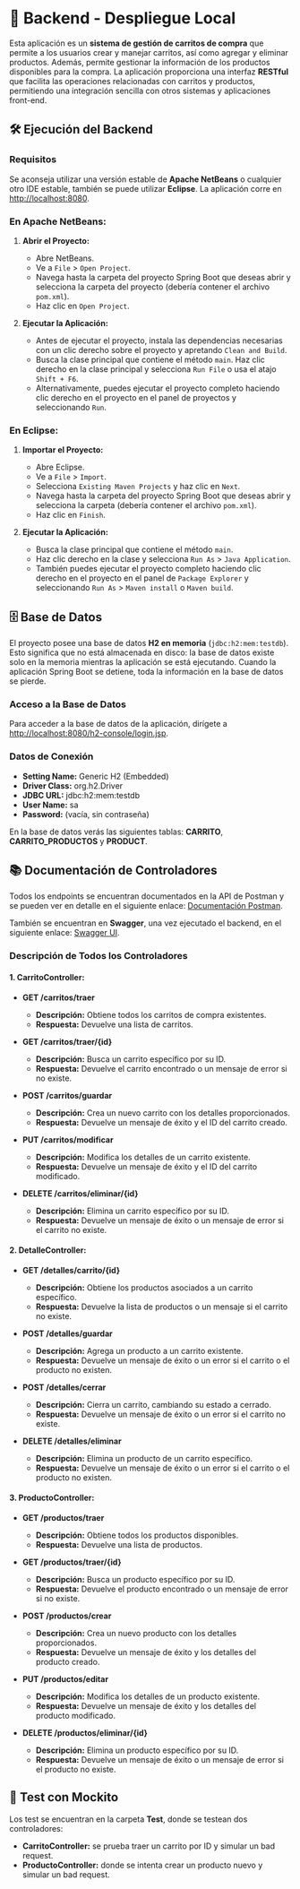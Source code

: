 # 🚀 Backend - Despliegue Local

Esta aplicación es un **sistema de gestión de carritos de compra** que permite a los usuarios crear y manejar carritos, así como agregar y eliminar productos. Además, permite gestionar la información de los productos disponibles para la compra. La aplicación proporciona una interfaz **RESTful** que facilita las operaciones relacionadas con carritos y productos, permitiendo una integración sencilla con otros sistemas y aplicaciones front-end.

## 🛠️ Ejecución del Backend

### Requisitos
Se aconseja utilizar una versión estable de **Apache NetBeans** o cualquier otro IDE estable, también se puede utilizar **Eclipse**. La aplicación corre en [http://localhost:8080](http://localhost:8080).

### En Apache NetBeans:
1. **Abrir el Proyecto:**
   - Abre NetBeans.
   - Ve a `File` > `Open Project`.
   - Navega hasta la carpeta del proyecto Spring Boot que deseas abrir y selecciona la carpeta del proyecto (debería contener el archivo `pom.xml`).
   - Haz clic en `Open Project`.

2. **Ejecutar la Aplicación:**
   - Antes de ejecutar el proyecto, instala las dependencias necesarias con un clic derecho sobre el proyecto y apretando `Clean and Build`.
   - Busca la clase principal que contiene el método `main`. Haz clic derecho en la clase principal y selecciona `Run File` o usa el atajo `Shift + F6`.
   - Alternativamente, puedes ejecutar el proyecto completo haciendo clic derecho en el proyecto en el panel de proyectos y seleccionando `Run`.

### En Eclipse:
1. **Importar el Proyecto:**
   - Abre Eclipse.
   - Ve a `File` > `Import`.
   - Selecciona `Existing Maven Projects` y haz clic en `Next`.
   - Navega hasta la carpeta del proyecto Spring Boot que deseas abrir y selecciona la carpeta (debería contener el archivo `pom.xml`).
   - Haz clic en `Finish`.

2. **Ejecutar la Aplicación:**
   - Busca la clase principal que contiene el método `main`.
   - Haz clic derecho en la clase y selecciona `Run As` > `Java Application`.
   - También puedes ejecutar el proyecto completo haciendo clic derecho en el proyecto en el panel de `Package Explorer` y seleccionando `Run As` > `Maven install` o `Maven build`.

## 🗄️ Base de Datos
El proyecto posee una base de datos **H2 en memoria** (`jdbc:h2:mem:testdb`). Esto significa que no está almacenada en disco: la base de datos existe solo en la memoria mientras la aplicación se está ejecutando. Cuando la aplicación Spring Boot se detiene, toda la información en la base de datos se pierde.

### Acceso a la Base de Datos
Para acceder a la base de datos de la aplicación, dirígete a [http://localhost:8080/h2-console/login.jsp](http://localhost:8080/h2-console/login.jsp).

### Datos de Conexión
- **Setting Name:** Generic H2 (Embedded)
- **Driver Class:** org.h2.Driver
- **JDBC URL:** jdbc:h2:mem:testdb
- **User Name:** sa
- **Password:** (vacía, sin contraseña)

En la base de datos verás las siguientes tablas: **CARRITO**, **CARRITO_PRODUCTOS** y **PRODUCT**.

## 📚 Documentación de Controladores
Todos los endpoints se encuentran documentados en la API de Postman y se pueden ver en detalle en el siguiente enlace: [Documentación Postman](https://documenter.getpostman.com/view/33675389/2sAXqv3f23).

También se encuentran en **Swagger**, una vez ejecutado el backend, en el siguiente enlace: [Swagger UI](http://localhost:8080/swagger-ui/index.html#/).

### Descripción de Todos los Controladores

#### 1. CarritoController:
- **GET /carritos/traer**
  - **Descripción:** Obtiene todos los carritos de compra existentes.
  - **Respuesta:** Devuelve una lista de carritos.

- **GET /carritos/traer/{id}**
  - **Descripción:** Busca un carrito específico por su ID.
  - **Respuesta:** Devuelve el carrito encontrado o un mensaje de error si no existe.

- **POST /carritos/guardar**
  - **Descripción:** Crea un nuevo carrito con los detalles proporcionados.
  - **Respuesta:** Devuelve un mensaje de éxito y el ID del carrito creado.

- **PUT /carritos/modificar**
  - **Descripción:** Modifica los detalles de un carrito existente.
  - **Respuesta:** Devuelve un mensaje de éxito y el ID del carrito modificado.

- **DELETE /carritos/eliminar/{id}**
  - **Descripción:** Elimina un carrito específico por su ID.
  - **Respuesta:** Devuelve un mensaje de éxito o un mensaje de error si el carrito no existe.

#### 2. DetalleController:
- **GET /detalles/carrito/{id}**
  - **Descripción:** Obtiene los productos asociados a un carrito específico.
  - **Respuesta:** Devuelve la lista de productos o un mensaje si el carrito no existe.

- **POST /detalles/guardar**
  - **Descripción:** Agrega un producto a un carrito existente.
  - **Respuesta:** Devuelve un mensaje de éxito o un error si el carrito o el producto no existen.

- **POST /detalles/cerrar**
  - **Descripción:** Cierra un carrito, cambiando su estado a cerrado.
  - **Respuesta:** Devuelve un mensaje de éxito o un error si el carrito no existe.

- **DELETE /detalles/eliminar**
  - **Descripción:** Elimina un producto de un carrito específico.
  - **Respuesta:** Devuelve un mensaje de éxito o un error si el carrito o el producto no existen.

#### 3. ProductoController:
- **GET /productos/traer**
  - **Descripción:** Obtiene todos los productos disponibles.
  - **Respuesta:** Devuelve una lista de productos.

- **GET /productos/traer/{id}**
  - **Descripción:** Busca un producto específico por su ID.
  - **Respuesta:** Devuelve el producto encontrado o un mensaje de error si no existe.

- **POST /productos/crear**
  - **Descripción:** Crea un nuevo producto con los detalles proporcionados.
  - **Respuesta:** Devuelve un mensaje de éxito y los detalles del producto creado.

- **PUT /productos/editar**
  - **Descripción:** Modifica los detalles de un producto existente.
  - **Respuesta:** Devuelve un mensaje de éxito y los detalles del producto modificado.

- **DELETE /productos/eliminar/{id}**
  - **Descripción:** Elimina un producto específico por su ID.
  - **Respuesta:** Devuelve un mensaje de éxito o un mensaje de error si el producto no existe.

## 🧪 Test con Mockito
Los test se encuentran en la carpeta **Test**, donde se testean dos controladores:
- **CarritoController:** se prueba traer un carrito por ID y simular un bad request.
- **ProductoController:** donde se intenta crear un producto nuevo y simular un bad request.
